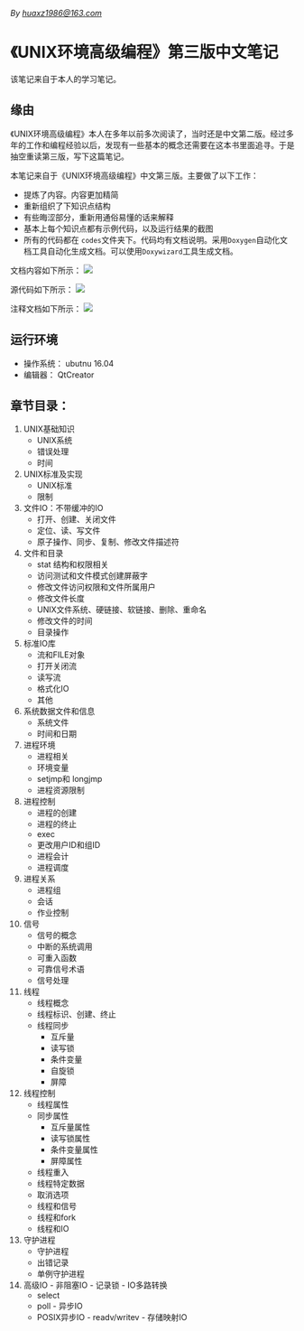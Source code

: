 <!--
    作者：华校专
    email: huaxz1986@163.com
**  本文档可用于个人学习目的，不得用于商业目的  **
-->
<i>By huaxz1986@163.com</i>
# 《UNIX环境高级编程》第三版中文笔记

该笔记来自于本人的学习笔记。


## 缘由

《UNIX环境高级编程》本人在多年以前多次阅读了，当时还是中文第二版。经过多年的工作和编程经验以后，发现有一些基本的概念还需要在这本书里面追寻。于是抽空重读第三版，写下这篇笔记。

本笔记来自于《UNIX环境高级编程》中文第三版。主要做了以下工作：

- 提炼了内容。内容更加精简
- 重新组织了下知识点结构
- 有些晦涩部分，重新用通俗易懂的话来解释
- 基本上每个知识点都有示例代码，以及运行结果的截图
- 所有的代码都在 `codes`文件夹下。代码均有文档说明。采用`Doxygen`自动化文档工具自动化生成文档。可以使用`Doxywizard`工具生成文档。

文档内容如下所示：
	![](./markdown.JPG)

源代码如下所示：
	![](./source_code.JPG)

注释文档如下所示：
	![](./source_html.JPG)


## 运行环境

- 操作系统： ubutnu 16.04
- 编辑器： QtCreator

## 章节目录：
1. UNIX基础知识
	- UNIX系统
	- 错误处理
	- 时间
2. UNIX标准及实现
	- UNIX标准
	- 限制
3. 文件IO：不带缓冲的IO
	- 打开、创建、关闭文件
	- 定位、读、写文件
	- 原子操作、同步、复制、修改文件描述符
4. 文件和目录
	- stat 结构和权限相关
	- 访问测试和文件模式创建屏蔽字
	- 修改文件访问权限和文件所属用户
	- 修改文件长度
	- UNIX文件系统、硬链接、软链接、删除、重命名
	- 修改文件的时间
	- 目录操作
5. 标准IO库
	- 流和FILE对象
	- 打开关闭流
	- 读写流
	- 格式化IO
	- 其他
6. 系统数据文件和信息
	- 系统文件
	- 时间和日期
7. 进程环境
	- 进程相关
	- 环境变量
	- setjmp和 longjmp
	- 进程资源限制
8. 进程控制
	- 进程的创建
	- 进程的终止
	- exec
	- 更改用户ID和组ID
	- 进程会计
	- 进程调度
9. 进程关系
	- 进程组
	- 会话
	- 作业控制
10. 信号
	- 信号的概念
	- 中断的系统调用
	- 可重入函数
	- 可靠信号术语
	- 信号处理
11. 线程
	- 线程概念
	- 线程标识、创建、终止
	- 线程同步
		- 互斥量
		- 读写锁
		- 条件变量
		- 自旋锁
		- 屏障
12. 线程控制
	- 线程属性
	- 同步属性
		- 互斥量属性
		- 读写锁属性
		- 条件变量属性
		- 屏障属性
	- 线程重入
	- 线程特定数据
	- 取消选项
	- 线程和信号
	- 线程和fork
	- 线程和IO
13. 守护进程
	- 守护进程
	- 出错记录
	- 单例守护进程
14.  高级IO
	- 非阻塞IO
	- 记录锁
	- IO多路转换
		- select
		- poll
	- 异步IO
		- POSIX异步IO
	- readv/writev
	- 存储映射IO

